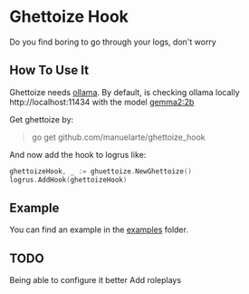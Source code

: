# Ghettoize Hook

Do you find boring to go through your logs, don't worry

## How To Use It

Ghettoize needs [ollama](https://ollama.com/). By default, is checking ollama locally  http://localhost:11434 with the model [gemma2:2b](https://ollama.com/library/gemma2:2b)

Get ghettoize by:

> go get github.com/manuelarte/ghettoize_hook

And now add the hook to logrus like:

```go
ghettoizeHook, _ := ghuettoize.NewGhettoize()
logrus.AddHook(ghettoizeHook)
```

## Example

You can find an example in the [examples](./examples) folder.

## TODO

Being able to configure it better
Add roleplays